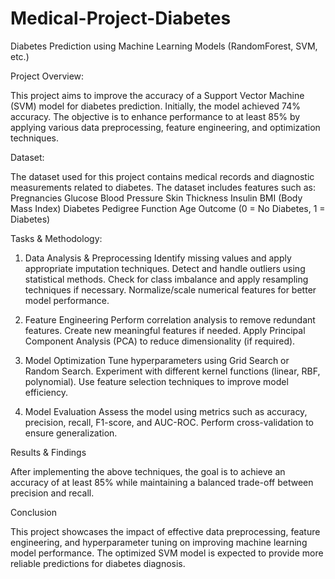 # Medical-Project-Diabetes

Diabetes Prediction using Machine Learning Models (RandomForest, SVM, etc.)

Project Overview:

This project aims to improve the accuracy of a Support Vector Machine (SVM) model for diabetes prediction. Initially, the model achieved 74% accuracy. The objective is to enhance performance to at least 85% by applying various data preprocessing, feature engineering, and optimization techniques.

Dataset:

The dataset used for this project contains medical records and diagnostic measurements related to diabetes. The dataset includes features such as:
Pregnancies
Glucose
Blood Pressure
Skin Thickness
Insulin
BMI (Body Mass Index)
Diabetes Pedigree Function
Age
Outcome (0 = No Diabetes, 1 = Diabetes)

Tasks & Methodology:

1. Data Analysis & Preprocessing
Identify missing values and apply appropriate imputation techniques.
Detect and handle outliers using statistical methods.
Check for class imbalance and apply resampling techniques if necessary.
Normalize/scale numerical features for better model performance.

3. Feature Engineering
Perform correlation analysis to remove redundant features.
Create new meaningful features if needed.
Apply Principal Component Analysis (PCA) to reduce dimensionality (if required).

4. Model Optimization
Tune hyperparameters using Grid Search or Random Search.
Experiment with different kernel functions (linear, RBF, polynomial).
Use feature selection techniques to improve model efficiency.

5. Model Evaluation
Assess the model using metrics such as accuracy, precision, recall, F1-score, and AUC-ROC.
Perform cross-validation to ensure generalization.

Results & Findings

After implementing the above techniques, the goal is to achieve an accuracy of at least 85% while maintaining a balanced trade-off between precision and recall.


Conclusion

This project showcases the impact of effective data preprocessing, feature engineering, and hyperparameter tuning on improving machine learning model performance. The optimized SVM model is expected to provide more reliable predictions for diabetes diagnosis.


